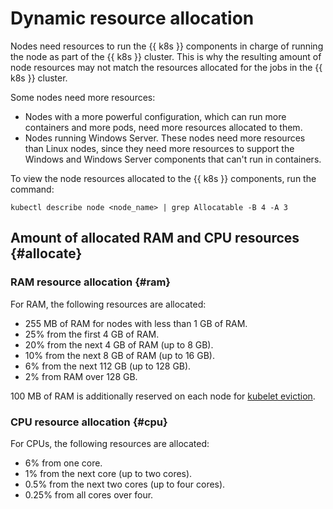# Dynamic resource allocation

Nodes need resources to run the {{ k8s }} components in charge of running the node as part of the {{ k8s }} cluster. This is why the resulting amount of node resources may not match the resources allocated for the jobs in the {{ k8s }} cluster.

Some nodes need more resources:
* Nodes with a more powerful configuration, which can run more containers and more pods, need more resources allocated to them.
* Nodes running Windows Server. These nodes need more resources than Linux nodes, since they need more resources to support the Windows and Windows Server components that can't run in containers.

To view the node resources allocated to the {{ k8s }} components, run the command:

```
kubectl describe node <node_name> | grep Allocatable -B 4 -A 3
```

## Amount of allocated RAM and CPU resources {#allocate}

### RAM resource allocation {#ram}

For RAM, the following resources are allocated:
* 255 MB of RAM for nodes with less than 1 GB of RAM.
* 25% from the first 4 GB of RAM.
* 20% from the next 4 GB of RAM (up to 8 GB).
* 10% from the next 8 GB of RAM (up to 16 GB).
* 6% from the next 112 GB (up to 128 GB).
* 2% from RAM over 128 GB.

100 MB of RAM is additionally reserved on each node for [kubelet eviction](https://kubernetes.io/docs/tasks/administer-cluster/out-of-resource/).

### CPU resource allocation {#cpu}

For CPUs, the following resources are allocated:
* 6% from one core.
* 1% from the next core (up to two cores).
* 0.5% from the next two cores (up to four cores).
* 0.25% from all cores over four.